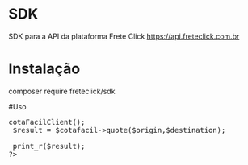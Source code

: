 # SDK

SDK para a API da plataforma Frete Click
https://api.freteclick.com.br


# Instalação
composer require freteclick/sdk

#Uso

<pre>
<?php
 use freteclick\SDK;

 $origin = new freteclick\SDK\Models\Origin(); 
 $destination = new freteclick\SDK\Models\Destination();

 $SDK = new SDK($api_key);
 $cotafacil = $SDK->cotaFacilClient();
 $result = $cotafacil->quote($origin,$destination);
 
 print_r($result); 
?>
</pre>
